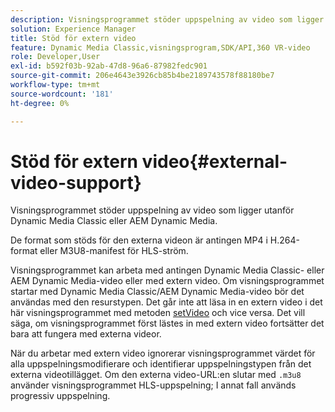 ```yaml
---
description: Visningsprogrammet stöder uppspelning av video som ligger utanför Dynamic Media Classic eller AEM Dynamic Media.
solution: Experience Manager
title: Stöd för extern video
feature: Dynamic Media Classic,visningsprogram,SDK/API,360 VR-video
role: Developer,User
exl-id: b592f03b-92ab-47d8-96a6-87982fedc901
source-git-commit: 206e4643e3926cb85b4be2189743578f88180be7
workflow-type: tm+mt
source-wordcount: '181'
ht-degree: 0%

---
```


# Stöd för extern video{#external-video-support}

Visningsprogrammet stöder uppspelning av video som ligger utanför Dynamic Media Classic eller AEM Dynamic Media.

De format som stöds för den externa videon är antingen MP4 i H.264-format eller M3U8-manifest för HLS-ström.

Visningsprogrammet kan arbeta med antingen Dynamic Media Classic- eller AEM Dynamic Media-video eller med extern video. Om visningsprogrammet startar med Dynamic Media Classic/AEM Dynamic Media-video bör det användas med den resurstypen. Det går inte att läsa in en extern video i det här visningsprogrammet med metoden [setVideo](../../c-html5-aem-asset-viewers/c-html5-aem-video360/c-html5-aem-video360-javascriptapiref/r-html5-aem-video360-javascriptapiref-setvideo.md#reference-85d3422d6ce64a36ac74827120b5a17c) och vice versa. Det vill säga, om visningsprogrammet först lästes in med extern video fortsätter det bara att fungera med externa videor.

När du arbetar med extern video ignorerar visningsprogrammet värdet för alla uppspelningsmodifierare och identifierar uppspelningstypen från det externa videotillägget. Om den externa video-URL:en slutar med `.m3u8` använder visningsprogrammet HLS-uppspelning; I annat fall används progressiv uppspelning.
